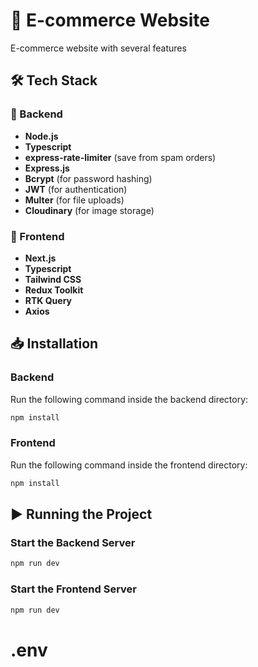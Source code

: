 # 🚀 E-commerce Website

E-commerce website with several features

## 🛠 Tech Stack

### 🔹 Backend

- **Node.js**
- **Typescript**
- **express-rate-limiter** (save from spam orders)
- **Express.js**
- **Bcrypt** (for password hashing)
- **JWT** (for authentication)
- **Multer** (for file uploads)
- **Cloudinary** (for image storage)

### 🔹 Frontend

- **Next.js**
- **Typescript**
- **Tailwind CSS**
- **Redux Toolkit**
- **RTK Query**
- **Axios**

## 📥 Installation

### Backend

Run the following command inside the backend directory:

```bash
npm install
```

### Frontend

Run the following command inside the frontend directory:

```bash
npm install
```

## ▶️ Running the Project

### Start the Backend Server

```bash
npm run dev
```

### Start the Frontend Server

```bash
npm run dev
```

# .env

```bash

```
